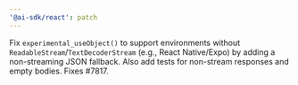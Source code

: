 ```yaml
---
'@ai-sdk/react': patch
---
```


Fix `experimental_useObject()` to support environments without `ReadableStream`/`TextDecoderStream` (e.g., React Native/Expo) by adding a non-streaming JSON fallback. Also add tests for non-stream responses and empty bodies. Fixes #7817.


